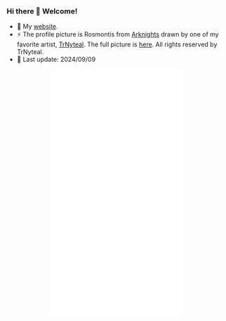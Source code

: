 <!-- [![YuhangTom's GitHub stats](https://github-readme-stats.vercel.app/api?username=YuhangTom&hide=stars&count_private=true&show_icons=true)](https://github.com/anuraghazra/github-readme-stats) -->

### Hi there 👋 Welcome!

- 💬 My [website](https://yuhangtom.github.io/).
- ⚡ The profile picture is Rosmontis from [Arknights](https://en.wikipedia.org/wiki/Arknights) drawn by one of my favorite artist, [TrNyteal](https://twitter.com/CiloRanko). The full picture is [here](https://twitter.com/CiloRanko/status/1323114419795025920?s=20&t=74jegARHBGkxZHUwWywW5w). All rights reserved by TrNyteal.
- 🌱 Last update: 2024/09/09

<p align="center"><img src="/metrics.plugin.anilist.svg" alt="Metrics" width="60%"></p>

<!--
**YuhangTom/YuhangTom** is a ✨ _special_ ✨ repository because its `README.md` (this file) appears on your GitHub profile.

Here are some ideas to get you started:

- 🔭 I’m currently working on ...
- 🌱 I’m currently learning ...
- 👯 I’m looking to collaborate on ...
- 🤔 I’m looking for help with ...
- 💬 Ask me about ...
- 📫 How to reach me: ...
- 😄 Pronouns: ...
- ⚡ Fun fact: ...
-->

